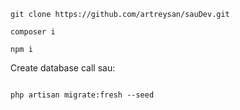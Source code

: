 ```
git clone https://github.com/artreysan/sauDev.git
```

```
composer i
```
```
npm i
```

Create database call sau:
```
```

```
php artisan migrate:fresh --seed
```
